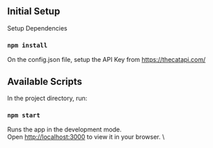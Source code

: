 ## Initial Setup

Setup Dependencies
### `npm install`

On the config.json file, setup the API Key from https://thecatapi.com/

## Available Scripts

In the project directory, run:

### `npm start`

Runs the app in the development mode.\
Open [http://localhost:3000](http://localhost:3000) to view it in your browser.
\
